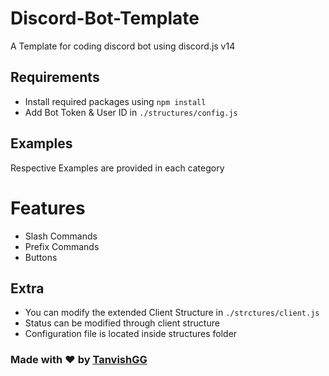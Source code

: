 # Discord-Bot-Template
A Template for coding discord bot using discord.js v14

## Requirements
- Install required packages using `npm install`
- Add Bot Token & User ID in `./structures/config.js`

## Examples
Respective Examples are provided in each category

# Features
- Slash Commands
- Prefix Commands
- Buttons

## Extra
- You can modify the extended Client Structure in `./strctures/client.js`
- Status can be modified through client structure
- Configuration file is located inside structures folder

### Made with ❤️ by [TanvishGG](https://github.com/TanvishGG)